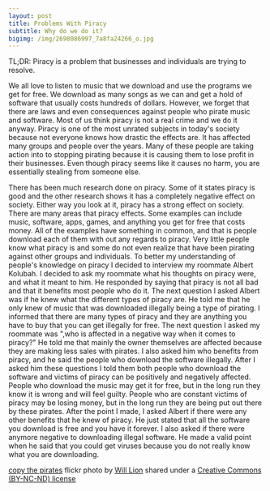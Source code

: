 ```yaml
---
layout: post
title: Problems With Piracy
subtitle: Why do we do it?
bigimg: /img/2698086997_7a8fa24266_o.jpg
---
```

TL;DR: Piracy is a problem that businesses and individuals are trying to resolve.

We all love to listen to music that we download and use the programs we get for free. We download as many songs as we can and get a hold of software that usually costs hundreds of dollars. However, we forget that there are laws and even consequences against people who pirate music and software. Most of us think piracy is not a real crime and we do it anyway. Piracy is one of the most unrated subjects in today's society because not everyone knows how drastic the effects are. It has affected many groups and people over the years. Many of these people are taking action into to stopping pirating because it is causing them to lose profit in their businesses. Even though piracy seems like it causes no harm, you are essentially stealing from someone else.

There has been much research done on piracy. Some of it states piracy is good and the other research shows it has a completely negative effect on society. Either way you look at it, piracy has a strong effect on society. There are many areas that piracy effects. Some examples can include music, software, apps, games, and anything you get for free that costs money. All of the examples have something in common, and that is people download each of them with out any regards to piracy. Very little people know what piracy is and some do not even realize that have been pirating against other groups and individuals. To better my understanding of people's knowledge on piracy I decided to interview my roommate Albert Kolubah. I decided to ask my roommate what his thoughts on piracy were, and what it meant to him. He responded by saying that piracy is not all bad and that it benefits most people who do it. The next question I asked Albert was if he knew what the different types of piracy are. He told me that he only knew of music that was downloaded illegally being a type of pirating. I informed that there are many types of piracy and they are anything you have to buy that you can get illegally for free. The next question I asked my roommate was ",who is affected in a negative way when it comes to piracy?" He told me that mainly the owner themselves are affected because they are making less sales with pirates. I also asked him who benefits from piracy, and he said the people who download the software illegally. After I asked him these questions I told them both people who download the software and victims of piracy can be positively and negatively affected. People who download the music may get it for free, but in the long run they know it is wrong and will feel guilty. People who are constant victims of piracy may be losing money, but in the long run they are being put out there by these pirates. After the point I made, I asked Albert if there were any other benefits that he knew of piracy. He just stated that all the software you download is free and you have it forever. I also asked if there were anymore negative to downloading illegal software. He made a valid point when he said that you could get viruses because you do not really know what you are downloading.

<a title="copy the pirates" href="https://flickr.com/photos/will-lion/2698086997">copy the pirates</a> flickr photo by <a href="https://flickr.com/people/will-lion">Will Lion</a> shared under a <a href="https://creativecommons.org/licenses/by-nc-nd/2.0/">Creative Commons (BY-NC-ND) license</a> </small>
